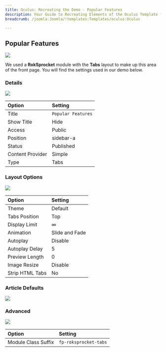 ```yaml
---
title: Oculus: Recreating the Demo - Popular Features
description: Your Guide to Recreating Elements of the Oculus Template for Joomla
breadcrumb: /joomla:Joomla/!templates:Templates/oculus:Oculus

---
```


Popular Features
-----

![][demo]

We used a **RokSprocket** module with the **Tabs** layout to make up this area of the front page. You will find the settings used in our demo below.

### Details

![][demo2]

| Option           | Setting                 |  
| :--------------- | :---------------------- |  
| Title            | `Popular Features`      |  
| Show Title       | Hide                    |  
| Access           | Public                  |  
| Position         | sidebar-a               |  
| Status           | Published               |  
| Content Provider | Simple                  |  
| Type             | Tabs                    |  

### Layout Options

![][demo3]

| Option          | Setting        |  
| :-------------- | :------------- |  
| Theme           | Default        |  
| Tabs Position   | Top            |  
| Display Limit   | ∞              |  
| Animation       | Slide and Fade |  
| Autoplay        | Disable        |  
| Autoplay Delay  | 5              |  
| Preview Length  | 0              |  
| Image Resize    | Disable        |  
| Strip HTML Tabs | No             |

### Article Defaults

![][demo4]

### Advanced

![][demo5]

| Option              | Setting               |  
| :------------------ | :-------------------- |  
| Module Class Suffix | `fp-roksprocket-tabs` |  

[demo]: assets/demo_module_6.jpeg
[demo2]: assets/features_1.jpeg
[demo3]: assets/features_2.jpeg
[demo4]: assets/features_3.jpeg
[demo5]: assets/features_4.jpeg
